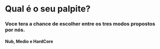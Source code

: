 # Qual é o seu palpite?

### Voce tera a chance de escolher entre os tres modos propostos por nós. 

#### Nub, Medio e HardCore